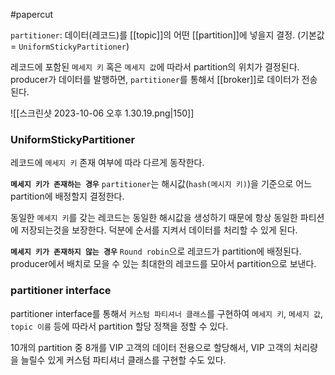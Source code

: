 #papercut 

`partitioner`: 데이터(레코드)를 [[topic]]의 어떤 [[partition]]에 넣을지 결정. (기본값 = `UniformStickyPartitioner`)

레코드에 포함된 `메세지 키` 혹은 `메세지 값`에 따라서 partition의 위치가 결정된다. producer가 데이터를 발행하면, `partitioner`를 통해서 [[broker]]로 데이터가 전송된다.

![[스크린샷 2023-10-06 오후 1.30.19.png|150]]
### UniformStickyPartitioner
레코드에 `메세지 키` 존재 여부에 따라 다르게 동작한다.

**`메세지 키가 존재하는 경우`**
`partitioner`는 해시값(`hash(메시지 키)`)을 기준으로 어느 partition에 배정할지 결정한다.

동일한 `메세지 키`를 갖는 레코드는 동일한 해시값을 생성하기 때문에 항상 동일한 파티션에 저장되는것을 보장한다. 덕분에 순서를 지켜서 데이터를 처리할 수 있게 된다.

**`메세지 키가 존재하지 않는 경우`**
`Round robin`으로 레코드가 partition에 배정된다.
producer에서 배치로 모을 수 있는 최대한의 레코드를 모아서 partition으로 보낸다.
### partitioner interface

partitioner interface를 통해서 `커스텀 파티셔너 클래스`를 구현하여 `메세지 키`, `메세지 값`, `topic 이름` 등에 따라서 partition 할당 정책을 정할 수 있다.

10개의 partition 중 8개를 VIP 고객의 데이터 전용으로 할당해서, VIP 고객의 처리량을 늘릴수 있게 커스텀 파티셔너 클래스를 구현할 수도 있다.

